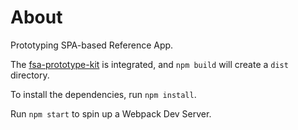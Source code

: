 # About

Prototyping SPA-based Reference App.

The [fsa-prototype-kit](https://github.com/USDA-FSA/fsa-prototype-kit/) is integrated, and `npm build` will create a `dist` directory.

To install the dependencies, run `npm install`.

Run  `npm start` to spin up a Webpack Dev Server.
